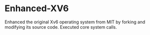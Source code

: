 # Enhanced-XV6
Enhanced the original Xv6 operating system from MIT by forking and modifying its source code. Executed core system calls.
